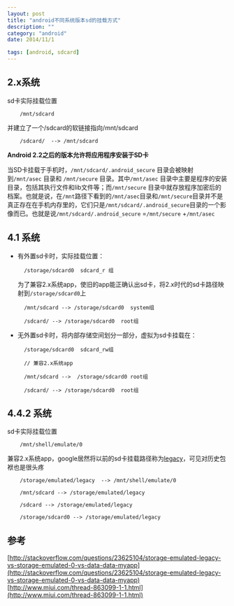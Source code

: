 ```yaml
---
layout: post
title: "android不同系统版本sd的挂载方式"
description: ""
category: "android" 
date: 2014/11/1

tags: [android, sdcard]
---
```



## 2.x系统

sd卡实际挂载位置


		/mnt/sdcard 


并建立了一个/sdcard的软链接指向/mnt/sdcard


		/sdcard/  --> /mnt/sdcard


**Android 2.2之后的版本允许将应用程序安装于SD卡**

当SD卡挂载于手机时，`/mnt/sdcard/.android_secure` 目录会被映射到`/mnt/asec` 目录和 `/mnt/secure` 目录。其中`/mnt/asec` 目录中主要是程序的安装目录，包括其执行文件和lib文件等；而`/mnt/secure` 目录中就存放程序加密后的档案。也就是说，在`/mnt`路径下看到的`/mnt/asec`目录和`/mnt/secure`目录并不是真正存在在手机内存里的，它们只是`/mnt/sdcard/.android_secure`目录的一个影像而已。也就是说`/mnt/sdcard/.android_secure` =`/mnt/secure` +`/mnt/asec`


 <!-- more -->
 

## 4.1 系统

- 有外置sd卡时，实际挂载位置：

		/storage/sdcard0  sdcard_r 组

	为了兼容2.x系统app，使旧的app能正确认出sd卡，将2.x时代的sd卡路径映射到`/storage/sdcard0`上

		/mnt/sdcard --> /storage/sdcard0  system组

		/sdcard/ --> /storage/sdcard0  root组

- 无外置sd卡时，将内部存储空间划分一部分，虚拟为sd卡挂载在：

		/storage/sdcard0  sdcard_rw组

	    // 兼容2.x系统app

		/mnt/sdcard -->  /storage/sdcard0 root组

		/sdcard/ --> /storage/sdcard0  root组


## 4.4.2 系统

sd卡实际挂载位置

		/mnt/shell/emulate/0


兼容2.x系统app，google居然将以前的sd卡挂载路径称为[legacy](http://translate.google.cn/?hl=en#en/zh-CN/legacy)，可见对历史包袱也是很头疼


		/storage/emulated/legacy  --> /mnt/shell/emulate/0

		/mnt/sdcard --> /storage/emulated/legacy

		/sdcard --> /storage/emulated/legacy

		/storage/sdcard0 --> /storage/emulated/legacy

## 参考
[http://stackoverflow.com/questions/23625104/storage-emulated-legacy-vs-storage-emulated-0-vs-data-data-myapp](http://stackoverflow.com/questions/23625104/storage-emulated-legacy-vs-storage-emulated-0-vs-data-data-myapp)
[http://www.miui.com/thread-863099-1-1.html](http://www.miui.com/thread-863099-1-1.html)

